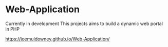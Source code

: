 # Web-Application
Currently in development
This projects aims to build a dynamic web portal in PHP

https://joemuldowney.github.io/Web-Application/
